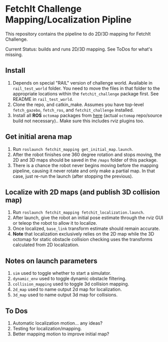 # FetchIt Challenge Mapping/Localization Pipline

This repository contains the pipeline to do 2D/3D mapping for FetchIt Challenge.

Current Status: builds and runs 2D/3D mapping. See ToDos for what's missing.

## Install
1. Depends on special "RAIL" version of challenge world. Available in `rail_test_world` folder.
You need to move the files in that folder to the appropriate locations within the 
`fetchit_challenge` package first. See README in `rail_test_world`.
2. Clone the repo, and catkin_make. Assumes you have top-level `fetch_gazebo`, `fetch_ros`, 
and `fetchit_challenge` installed.
3. Install all **ROS** `octomap` packages from [here](https://github.com/OctoMap) (actual 
`octomap` repo/source build not necessary).. Make sure this includes rviz plugins too.

## Get initial arena map 
1. Run `roslaunch fetchit_mapping get_initial_map.launch`.
2. After the robot finishes one 360 degree rotation and stops moving, the 2D and 3D maps should
be saved in the `/maps` folder of this package.
3. There is a chance the robot never begins moving before the mapping pipeline, causing it never
rotate and only make a partial map. In that case, just re-run the launch (after stopping the 
previous).

## Localize with 2D maps (and publish 3D collision map)
1. Run `roslaunch fetchit_mapping fetchit_localization.launch`.
2. After launch, give the robot an initial pose estimate through the rviz GUI or teleop the
robot to allow it to localize.
3. Once localized, `base_link` transform estimate should remain accurate.
4. **Note** that localization exclusively relies on the 2D map while the 3D octomap for static
obstacle collision checking uses the transforms calculated from 2D localization.

## Notes on launch parameters
1. `sim` used to toggle whether to start a simulator.
2. `dynamic_env` used to toggle dynamic obstacle filtering.
3. `collision_mapping` used to toggle 3d collision mapping.
4. `2d_map` used to name output 2d map for localization.
5. `3d_map` used to name output 3d map for collisions.

## To Dos
1. Automatic localization motion... any ideas?
1. Testing for localization/mapping.
1. Better mapping motion to improve initial map?